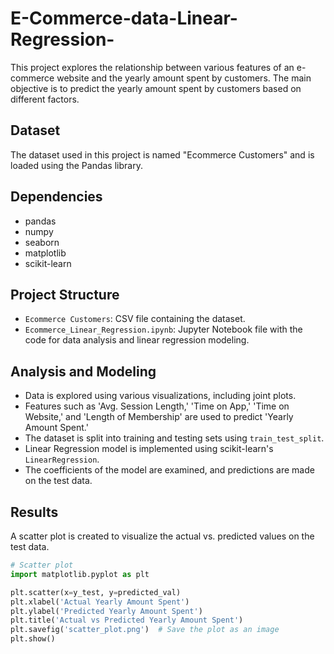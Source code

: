 # E-Commerce-data-Linear-Regression-

This project explores the relationship between various features of an e-commerce website and the yearly amount spent by customers. The main objective is to predict the yearly amount spent by customers based on different factors.

## Dataset

The dataset used in this project is named "Ecommerce Customers" and is loaded using the Pandas library.

## Dependencies

- pandas
- numpy
- seaborn
- matplotlib
- scikit-learn

## Project Structure

- `Ecommerce Customers`: CSV file containing the dataset.
- `Ecommerce_Linear_Regression.ipynb`: Jupyter Notebook file with the code for data analysis and linear regression modeling.

## Analysis and Modeling

- Data is explored using various visualizations, including joint plots.
- Features such as 'Avg. Session Length,' 'Time on App,' 'Time on Website,' and 'Length of Membership' are used to predict 'Yearly Amount Spent.'
- The dataset is split into training and testing sets using `train_test_split`.
- Linear Regression model is implemented using scikit-learn's `LinearRegression`.
- The coefficients of the model are examined, and predictions are made on the test data.

## Results

A scatter plot is created to visualize the actual vs. predicted values on the test data.

```python
# Scatter plot
import matplotlib.pyplot as plt

plt.scatter(x=y_test, y=predicted_val)
plt.xlabel('Actual Yearly Amount Spent')
plt.ylabel('Predicted Yearly Amount Spent')
plt.title('Actual vs Predicted Yearly Amount Spent')
plt.savefig('scatter_plot.png')  # Save the plot as an image
plt.show()


